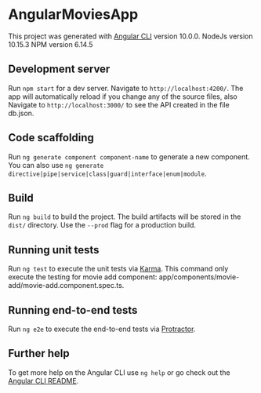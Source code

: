 # AngularMoviesApp

This project was generated with [Angular CLI](https://github.com/angular/angular-cli) version 10.0.0.
NodeJs version 10.15.3
NPM version 6.14.5

## Development server

Run `npm start` for a dev server. Navigate to `http://localhost:4200/`. The app will automatically reload if you change any of the source files, also Navigate to `http://localhost:3000/` to see the API created in the file db.json.

## Code scaffolding

Run `ng generate component component-name` to generate a new component. You can also use `ng generate directive|pipe|service|class|guard|interface|enum|module`.

## Build

Run `ng build` to build the project. The build artifacts will be stored in the `dist/` directory. Use the `--prod` flag for a production build.

## Running unit tests

Run `ng test` to execute the unit tests via [Karma](https://karma-runner.github.io). This command only execute the testing for movie add component: app/components/movie-add/movie-add.component.spec.ts.

## Running end-to-end tests

Run `ng e2e` to execute the end-to-end tests via [Protractor](http://www.protractortest.org/).

## Further help

To get more help on the Angular CLI use `ng help` or go check out the [Angular CLI README](https://github.com/angular/angular-cli/blob/master/README.md).
